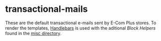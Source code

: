 # transactional-mails
These are the default transactional e-mails sent by E-Com Plus stores. 
To render the templates, [Handlebars](https://handlebarsjs.com/) is used with the aditional _Block Helpers_ found in the [misc directory](https://github.com/ecomclub/transactional-mails/tree/master/misc).
